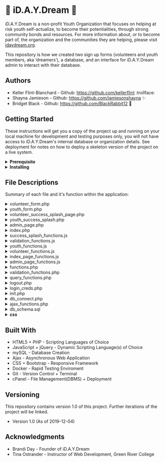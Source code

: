 # :blue_heart: iD.A.Y.Dream :blue_heart: #
iD.A.Y.Dream is a non-profit Youth Organization that focuses on helping at risk youth self-actualize, to become their potentialities, through strong community bonds and resources. For more information about, or to become part of, the organization and the communities they are helping, please visit [idaydream.org](https://www.idaydream.org/).

This repository is how we created two sign up forms (volunteers and youth members, aka ‘dreamers’), a database, and an interface for iD.A.Y.Dream admin to interact with their database.

## Authors
* Keller Flint-Blanchard - Github: https://github.com/kellerflint :trollface:
* Shayna Jamieson - Github: https://github.com/jamiesonshayna :sparkles:
* Bridget Black - Github: https://github.com/BlackRabbit12 :rabbit2:

## Getting Started
These instructions will get you a copy of the project up and running on your local machine for development and testing purposes only, you will not have access to iD.A.Y.Dream's internal database or organization details.
See deployment for notes on how to deploy a skeleton version of the project on a live system.

<details>
  <summary><strong>Prerequisite</strong></summary>
    <p>What things you need to install the software and how to install them:

```
IDE of chice (we used PhpStorm)
Docker (optional)
Server (remote host)
```
</p>
</details>

<details>
  <summary><strong>Installing</strong></summary>
    <p>This is a step by step that tells you how to get a development enviroment running on your local machine:

```
Step 1:  Install necessary applications
Step 2:  Clone the iD.A.Y.Dream repository into your own repository/IDE
Step 3:  Reconfigure login and database connection credentials
             * If using a remote host:
                 * Move files: db_connect.php, login_creds.php outside of your publicly available files (needs to be private)
                 * Inside file: init.php, update the file path
             * If using docker:
                 * Establish your dockerfile appropriately for database passwords: docker-compose.yml, Dockerfile
Step 4:  Ensure site functions as intended and that you have access to your own administration pages
Step 5:  Have fun changing and improving upon our work!
```
</p>
</details>

## File Descriptions
Summary of each file and it's function within the application:

<details>
  <summary>volunteer_form.php</summary>
    <p>File contains iD.A.Y.Dream Youth Organization's Volunteer Sign Up Form. Interested volunteers fill out this form and are entered into the database for admin to run a background check and then 'activate' the volunteer. This form collects sensitive data and is a consent for background check.
    </p>

+ Quick File Relations:
	+ styles.css – styles for form
	+ validation_functions.js – client side validation
	+ volunteer_functions.js – validate form on submit
	+ init.php – all ‘required once’ files

</details>



<details>
  <summary>youth_form.php</summary>
    <p>File contains iD.A.Y.Dream Youth Organization's Dreamer (aka youth) Sign Up Form. Interested youth fill out this form and are entered into the database for admin to contact the potential dreamer's parent/guardian for sign up consent, and then 'activate' the dreamer. This form collects minimal personal data.
    </p>

+ Quick File Relations:
	+ youth_styles.css – styles for form
	+ youth_functions.js - validate form on submit
	+ validation_functions.js - client side validation

</details>



<details>
  <summary>volunteer_success_splash_page.php</summary>
    <p>File contains iD.A.Y.Dream Youth Organization's summary of provided volunteer information. The volunteer will have filled out a Sign Up form and submitted it to the database. This page displays the information back to the volunteer for review and or personal records. This page also serves as an indicator that the volunteer's information was successfully inserted into the database.
    </p>

+ Quick File Relations:
	+ volunteer_form.php – on submit form, this page is generated
	+ styles.css – styles for summary
	+ success_splash_functions.js – toggle the summary display
	+ functions.php – create the summary
	+ validation_functions.php – format select data fields
	+ query_functions.php – inserts the volunteer into database
	+ init.php – all ‘require once’ files

</details>




<details>
  <summary>youth_success_splash.php</summary>
    <p>File contains iD.A.Y.Dream Youth Organization's summary of provided dreamer information. The dreamer will have filled out a Sign Up form and submitted it to the database. This page displays the information back to the dreamer for review and or personal records. This page also serves as an indicator that the dreamer's information was successfully inserted into the database.
    </p>

+ Quick File Relations:
	+ youth_form.php – on submit form, this page is generated
	+ youth_styles.css – styles for summary
	+ success_splash_functions.js – toggle the summary display
	+ functions.php – create the summary
	+ validation_functions.php – format select data fields
	+ query_functions.php – inserts the dreamer into database
	+ init.php – all ‘require once’ files

</details>




<details>
  <summary>admin_page.php</summary>
    <p>File contains iD.A.Y.Dream Youth Organization's Administration Page. Admin page is where any persons authorized to be 'admin' will be able to login, then view + edit + delete database entries. This page queries the database and populates tables for the selected member type (volunteer or dreamer), and the selected member status (active, inactive, pending). There is an 'email' button provided after selecting the member type desired, the email button will allow an admin to send an email to all 'active' members of the given type (volunteer or dreamer). When a member's row in the table is selected, the page will also query the database to populate that member's modal, with all of the selected member's information displayed inside. The admin will be allowed to 'edit' or 'delete' the member while viewing this modal. The tables are sort-able via column arrows and/or by the 'search' bar.
</p>

+ Quick File Relations:
 	+ functions.php - builds the admin table
 	+ admin_page_functions.js - populates the admin table user modal
 	+ ajax_functions.php - changes the table data based on current status query
 	+ validation_functions.js - for validating admin input
	+ index.php - for validating that the admin has logged in and can stay logged in

</details>



<details>
  <summary>index.php</summary>
    <p>File contains iD.A.Y.Dream Youth Organization's Admin Login page. Admin can use this page to go straight to a new volunteer or youth sign up form, or use their credentials to login and use the admin_page.php admin tools.
    </p>

+ Quick File Relations:
	+ index_styles.css - styles for log in page
 	+ login_creds.php - credentials for admin
 	+ admin_page.php - if credentials are good, redirect admin to admin_page

</details>



<details>
  <summary>success_splash_functions.js</summary>
    <p>File controls the toggle functionality of the success page for both volunteer sign up and dreamer sign up.
    </p>

+ Quick File Relations:
	+ volunteer_success_splash_page.php -   uses the function for toggle the summary view
	+ youth_success_splash.php - uses the function for toggle the summary view
+ Functions:
	+ toggleSummary()
     
</details>



<details>
  <summary>validation_functions.js</summary>
    <p>File contains functions for client side validation for Volunteer and Dreamer forms. If either form is incorrectly filled out, these functions will give the user visual indications where they need to fix their inputs in order to successfully submit their sign up form.
    </p>

+ Quick File Relations:
	+ youth_functions.js - gets client side validation from validation_functions.js
	+ volunteer_functions.js - gets client side validation from validation_functions.js
	+ youth_form.php - gets client side validation from validation_functions.js
	+ volunteer_form.php - gets client side validation from validation_functions.js
+ Functions:
    + validatePhone(1x)
    + validateEmpty(1x)
    + validateEmail(1x)
    + validateZip()
    + validateTshirt()
    + validateGender()
    + validateEthnicity()
    + validateGraduation()
    + validateDOB()
   + isEmpty(1x)

</details>



<details>
  <summary>youth_functions.js</summary>
    <p>File contains functions for validating the Dreamer Form input client side. When the dreamer submits their form, the form will be validated first, if it passes then the form is submitted, if it does not pass all validation requirements then the form will not be submitted and the dreamer will be allowed to fix their submission mistakes and try again.
    </p>

+ Quick File Relations:
    + validation_functions.js - provides client side validation on dreamer form
 
+ Functions:
    + validateForm

</details>



<details>
  <summary>volunteer_functions.js</summary>
    <p>File contains functions for validating the Volunteer Form input client side. When the volunteer submits their form, the form will be validated first, if it passes then the form is submitted, if it does not pass all validation requirements then the form will not be submitted and the volunteer will be allowed to fix their submission mistakes and try again.
    </p>

+ Quick File Relations:
    + validation_functions.js - provides client side validation on volunteer form
 
+ Functions:
    + displayDecline
    + displayForm
    + toggleWeekendExplanation
    + toggleInterestExplanation
    + toggleYouthExplanationShow
    + toggleYouthExplanationHide
    + validateForm

</details>


<details>
  <summary>index_page_functions.js</summary>
    <p>This file contains the action for the #auto-login-button on click event.
If the user still has a valid 'session' from logging into their admin user portal then if they end up back on the index page they can automatically log in.

If the user has logged out of the admin portal and then tries to log back in from index.php then instead of automatically logging them in they have the modal pop up to enter credentials.

This file also contains code that handles modal closures with sensitive login data.
When the user navigates away from the modal their username and password inputs are deleted as well as any error texts held in the #error-login span.
    </p>

+ Quick File Relations:
	+ index.php – uses index_page_functions events

</details>



<details>
  <summary>admin_page_functions.js</summary>
    <p>File contains the admin page's main functionality. It adds the clickable events on the page such as opening a user modal, updating the user's information, sending emails, toggling between different types and status of users.
    </p>

+ Quick File Relations:
 	+ admin_page.php - uses event functions made in admin page funcitons javascript
 	+ validation_functions.js - uses formatting and validation
 	+ logout.php - uses logout button functions
 	+ init.php - all 'required once' files
 + Functions:
 	+ addEditEvents()
 	+ addClickEvents()
 	+ populateModalData(1x)
 	+ getUpdateData(1x)
 	+ tableName(1x)
 	+ formatHeadings(1x)
 	+ tableSelected()
 	+ formatDate(1x)
 	+ formatYear(1x)
 	+ formatPhone(1x)
 	+ validateDate(1x)
 	+ validatePhone(1x)
 	+ validateYear(1x)

</details>



<details>
  <summary>functions.php</summary>
    <p>File contains functions to build the admin table (with appropriate formatting), the dropdown field inside the admin table, and to build the summary pages.
</p>

+ Quick File Relations:
	+ volunteer_success_splash_page.php - Uses summary created in functions.php
	+ youth_success_splash.php - Uses summary created in functions.php
	+ admin_page.php - Uses tables built in functions.php
+ Functions:
 	+ buildTable(3x)
 	+ dropDownStatus(1x)
 	+ formatHeadings(1x)
 	+ formatSQLDate(1x)
 	+ formatSQLPhone(1x)
 	+ createSummary(1x)
    
</details>


<details>
  <summary>validation_functions.php</summary>
    <p>File contains multiple validation functions.
    </p>

+ Quick File Relations:
	+ volunteer_success_splash_page.php - uses server side validation
	+ youth_success_splash.php - uses server side validation
+ Functions:
	+ hasLength(3x)
	+ isEmpty(1x)
	+ isNumeric(1x)
	+ requiredInputIsValid(1x)
	+ requiredTextareaIsValid(1x)
	+ inputIsValid(1x)
	+ textareaIsValid(1x)
	+ emailIsValid(1x)
	+ zipIsValid(1x)
	+ formatPhone(1x)
	+ phoneIsValid(1x)
	+ validateContact(1x)
	+ validateVolunteer(1x)
	+ validateDreamer(1x)
	+ validateUser(1x)
	+ validateDOB(1x)
	+ formatDOB(1x)
	+ validateGrad(1x)
	+ genderIsValid(1x)

</details>



<details>
  <summary>query_functions.php</summary>
    <p>File contains functionalism's for updating data in a table, inserting a dreamer and a volunteer into the database, deleting a user from the database.
    </p>

+ Quick File Relations:
	+ ajax_functions.php - uses updateData()
	+ validation_functions.php - validates User + Volunteer + Dreamer + Contact
+ Functions:
	+ updateData(3x)
	+ insertDreamer(3x)
	+ volunteerInsert(3x)
	+ deleteUser(1x)

</details>



<details>
  <summary>logout.php</summary>
    <p>This file contents is used to log the admin user out of the admin page and destroy sessions.
    </p>

+ Quick File Relations:
	+ admin_page_functions.js - contains logout button functions
	+ index.php - page logged out of

</details>



<details>
  <summary>login_creds.php</summary>
    <p>This file contains the login credentials for the admin page access. Currently we will only have one username and password that Brandi can use and share with whomever needs to give CRUD access to.
*** PLEASE NOTE : when uploading to the cPanel server this file needs to be transferred to a location behind the public html file area, credentials changed, and deleted from this project's private directory ***
    </p>

+ Quick File Relations:
	+ index.php – uses the credentials for login

</details>



<details>
  <summary>init.php</summary>
    <p>File contains required_once files used by associated files.
    </p>
</details>



<details>
  <summary>db_connect.php</summary>
    <p>Database connection file.
    </p>

+ Quick File Relations:
	+ init.php – allows other files to connect with db_connect.php

</details>



<details>
  <summary>ajax_functions.php</summary>
    <p>File contains several helper and stand-alone functionalism's for updating the status of a user via a dropdown on the admin tables, changing which status type user being viewed in the table, updates/edits utilizing ajax, delete user utilizing ajax, and changing email recipients.
    </p>

+ Quick File Relations:
	+ functions.php - build table
	+ query_functions.php - update data + delete users
	+ validation_functions.php - formatting
	+ admin_page_functions.js - formatting
	+ admin_page.php - makes queries that ajax functions responds to (table building)
	+ init.php - all 'required once' files
+ Functions:
	+ createAssociativeArray(2x)

</details>



<details>
  <summary>db_schema.sql</summary>
    <p>This file contains tables for iD.A.Y.Dream Youth Organization's database. Table interactions are as such: All organization member's basic information is stored in the User table. Volunteers are Users with additional volunteer specific data, stored in the Volunteer table. Dreamers are Users with additional dreamer specific data, stored in the dreamer table. Contacts are either of type 'Reference' (tied to volunteers) or of type 'Guardian' (tied to dreamers) and are stored in the Contact table.
 </p>

+ Volunteers have 3 references (required).
 + Dreamers have 1 guardian (1 required).


<p>TODO Delete Sample Data When Live:</p>

+ Sample Users, Volunteers, Dreamers, Contacts are added for testing purposes only.

</details>



<details>
	<summary><em><strong>css</strong></em></summary>
<details>
  <summary>youth_styles.css</summary>
    <p>File contains iD.A.Y.Dream Youth Organization's associated files Bootstrap overrides and custom styles.
    </p>
</details>



<details>
  <summary>styles.css</summary>
    <p>File contains iD.A.Y.Dream Youth Organization's associated files Bootstrap overrides and custom styles.
    </p>
</details>


<details>
  <summary>index_styles.css</summary>
    <p>File contains iD.A.Y.Dream Youth Organization's Admin Login page's Bootstrap overrides and custom styles.
    </p>
</details>



<details>
  <summary>admin_styles.css</summary>
    <p>File contains CSS for the Admin Page's Bootstrap Overrides and custom styles.
    </p>
</details>
</details>


## Built With
* HTML5 + PHP - Scripting Languages of Choice
* JavaScript + jQuery - Dynamic Scripting Language(s) of Choice
* mySQL - Database Creation
* Ajax - Asynchronous Web Application
* CSS + Bootstrap - Responsive Framework
* Docker - Rapid Testing Enviroment
* Git - Version Control + Terminal
* cPanel - File Management(DBMS) + Deployment

## Versioning
This repository contains version 1.0 of this project. Further iterations of the project will be linked.
* Version 1.0 (As of 2019-12-04)

## Acknowledgments
* Brandi Day - Founder of iD.A.Y.Dream
* Tina Ostrander - Instructor of Web Development, Green River College
